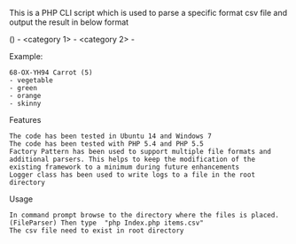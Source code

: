 This is a PHP CLI script which is used to parse a specific format csv file and output the result in below format

<id> <name> (<quantity>)
    - <category 1>
    - <category 2>
    - <category n...>

Example:  

    68-OX-YH94 Carrot (5)
    - vegetable
    - green
    - orange
    - skinny 
	
Features

    The code has been tested in Ubuntu 14 and Windows 7
    The code has been tested with PHP 5.4 and PHP 5.5
    Factory Pattern has been used to support multiple file formats and additional parsers. This helps to keep the modification of the existing framework to a minimum during future enhancements
    Logger class has been used to write logs to a file in the root directory

Usage

    In command prompt browse to the directory where the files is placed.(FileParser) Then type  "php Index.php items.csv"
    The csv file need to exist in root directory